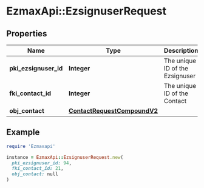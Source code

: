 # EzmaxApi::EzsignuserRequest

## Properties

| Name | Type | Description | Notes |
| ---- | ---- | ----------- | ----- |
| **pki_ezsignuser_id** | **Integer** | The unique ID of the Ezsignuser | [optional] |
| **fki_contact_id** | **Integer** | The unique ID of the Contact |  |
| **obj_contact** | [**ContactRequestCompoundV2**](ContactRequestCompoundV2.md) |  |  |

## Example

```ruby
require 'Ezmaxapi'

instance = EzmaxApi::EzsignuserRequest.new(
  pki_ezsignuser_id: 94,
  fki_contact_id: 21,
  obj_contact: null
)
```


